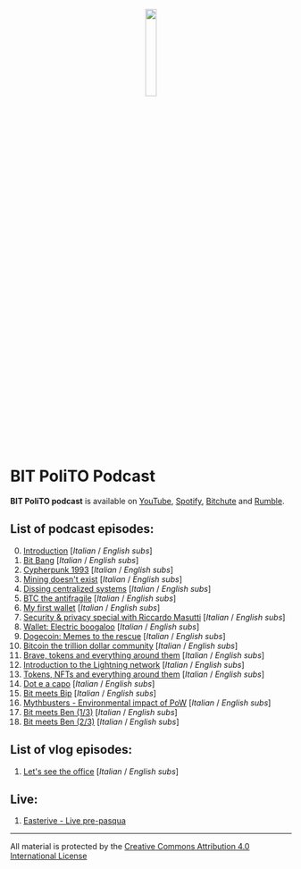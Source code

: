 <p align="center">
  <img width="20%" height="20%" src="https://i.imgur.com/U1vA9XT.png" />
</p>

# BIT PoliTO Podcast

**BIT PoliTO podcast** is available on [YouTube], [Spotify], [Bitchute] and [Rumble].

## List of podcast episodes:

0. [Introduction](https://youtu.be/sQsK0Ec8xmU) [*Italian* / *English subs*]
1. [Bit Bang](https://youtu.be/Mn0F-TQUwLQ) [*Italian* / *English subs*]
2. [Cypherpunk 1993](https://youtu.be/5lO6ggKN0Lg) [*Italian* / *English subs*]
3. [Mining doesn't exist](https://youtu.be/2aKFMP1sElw) [*Italian* / *English subs*]
4. [Dissing centralized systems](https://youtu.be/sjjX82NvfHk) [*Italian* / *English subs*]
5. [BTC the antifragile](https://youtu.be/Bta0bfYu_fs) [*Italian* / *English subs*]
6. [My first wallet](https://youtu.be/leQnMZOX7ow) [*Italian* / *English subs*]
7. [Security & privacy special with Riccardo Masutti](https://youtu.be/a24KDt8VRBg) [*Italian* / *English subs*]
8. [Wallet: Electric boogaloo](https://youtu.be/qZDxosft0SI) [*Italian* / *English subs*]
9. [Dogecoin: Memes to the rescue](https://youtu.be/PVK5fRPB7z4) [*Italian* / *English subs*]
10. [Bitcoin the trillion dollar community](https://youtu.be/s7sKf7uUl7U) [*Italian* / *English subs*]
11. [Brave, tokens and everything around them](https://youtu.be/VmipyXS0_V4) [*Italian* / *English subs*]
12. [Introduction to the Lightning network](https://youtu.be/2EeUyfNw6Qg) [*Italian* / *English subs*]
13. [Tokens, NFTs and everything around them](https://youtu.be/0SSwyJ2hk0k) [*Italian* / *English subs*]
14. [Dot e a capo](https://youtu.be/HchsJ65hyvU) [*Italian* / *English subs*]
15. [Bit meets Bip](https://youtu.be/8diJmol6vCg) [*Italian* / *English subs*]
16. [Mythbusters - Environmental impact of PoW](https://youtu.be/hRV8W9-LPQI) [*Italian* / *English subs*]
17. [Bit meets Ben (1/3)](https://www.youtube.com/watch?v=AUfqGGIyNas) [*Italian* / *English subs*]
18. [Bit meets Ben (2/3)](https://www.youtube.com/watch?v=TYru3m2zJJY) [*Italian* / *English subs*]

## List of vlog episodes:

1. [Let's see the office](https://youtu.be/SMsmtPD1T1I) [*Italian* / *English subs*]

## Live:

1. [Easterive - Live pre-pasqua](https://youtu.be/CMzX45oLl4I)

---

All material is protected by the [Creative Commons Attribution 4.0 International License]

[youtube]: https://www.youtube.com/c/BITPoliTo/videos
[spotify]: https://open.spotify.com/show/3xXqSrkyLloGhTozWMnuhH?si=ntmJ3CxoRha9tesux1LJ1g
[bitchute]: https://www.bitchute.com/video/0RmhGdp9jhP6/
[rumble]: https://rumble.com/vbgy4y-0-introduzione-al-podcast.html
[creative commons attribution 4.0 international license]: https://creativecommons.org/licenses/by/4.0/
